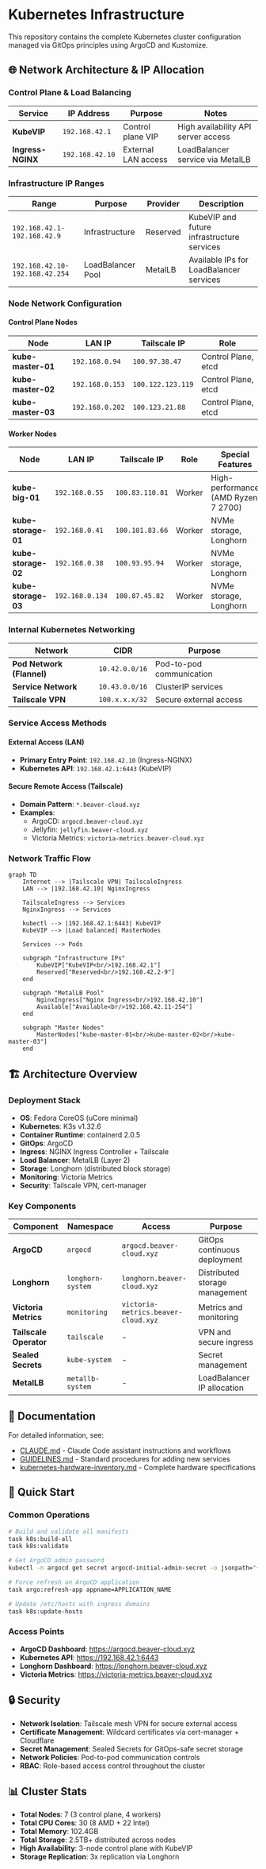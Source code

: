 # Kubernetes Infrastructure

This repository contains the complete Kubernetes cluster configuration managed via GitOps principles using ArgoCD and Kustomize.

## 🌐 Network Architecture & IP Allocation

### Control Plane & Load Balancing

| Service           | IP Address      | Purpose             | Notes                               |
| ----------------- | --------------- | ------------------- | ----------------------------------- |
| **KubeVIP**       | `192.168.42.1`  | Control plane VIP   | High availability API server access |
| **Ingress-NGINX** | `192.168.42.10` | External LAN access | LoadBalancer service via MetalLB    |

### Infrastructure IP Ranges

| Range                          | Purpose           | Provider | Description                                |
| ------------------------------ | ----------------- | -------- | ------------------------------------------ |
| `192.168.42.1-192.168.42.9`    | Infrastructure    | Reserved | KubeVIP and future infrastructure services |
| `192.168.42.10-192.168.42.254` | LoadBalancer Pool | MetalLB  | Available IPs for LoadBalancer services    |

### Node Network Configuration

#### Control Plane Nodes

| Node               | LAN IP          | Tailscale IP      | Role                |
| ------------------ | --------------- | ----------------- | ------------------- |
| **kube-master-01** | `192.168.0.94`  | `100.97.38.47`    | Control Plane, etcd |
| **kube-master-02** | `192.168.0.153` | `100.122.123.119` | Control Plane, etcd |
| **kube-master-03** | `192.168.0.202` | `100.123.21.88`   | Control Plane, etcd |

#### Worker Nodes

| Node                | LAN IP          | Tailscale IP    | Role   | Special Features                    |
| ------------------- | --------------- | --------------- | ------ | ----------------------------------- |
| **kube-big-01**     | `192.168.0.55`  | `100.83.110.81` | Worker | High-performance (AMD Ryzen 7 2700) |
| **kube-storage-01** | `192.168.0.41`  | `100.101.83.66` | Worker | NVMe storage, Longhorn              |
| **kube-storage-02** | `192.168.0.38`  | `100.93.95.94`  | Worker | NVMe storage, Longhorn              |
| **kube-storage-03** | `192.168.0.134` | `100.87.45.82`  | Worker | NVMe storage, Longhorn              |

### Internal Kubernetes Networking

| Network                   | CIDR           | Purpose                  |
| ------------------------- | -------------- | ------------------------ |
| **Pod Network (Flannel)** | `10.42.0.0/16` | Pod-to-pod communication |
| **Service Network**       | `10.43.0.0/16` | ClusterIP services       |
| **Tailscale VPN**         | `100.x.x.x/32` | Secure external access   |

### Service Access Methods

#### External Access (LAN)

- **Primary Entry Point**: `192.168.42.10` (Ingress-NGINX)
- **Kubernetes API**: `192.168.42.1:6443` (KubeVIP)

#### Secure Remote Access (Tailscale)

- **Domain Pattern**: `*.beaver-cloud.xyz`
- **Examples**:
  - ArgoCD: `argocd.beaver-cloud.xyz`
  - Jellyfin: `jellyfin.beaver-cloud.xyz`
  - Victoria Metrics: `victoria-metrics.beaver-cloud.xyz`

### Network Traffic Flow

```mermaid
graph TD
    Internet --> |Tailscale VPN| TailscaleIngress
    LAN --> |192.168.42.10| NginxIngress

    TailscaleIngress --> Services
    NginxIngress --> Services

    kubectl --> |192.168.42.1:6443| KubeVIP
    KubeVIP --> |Load balanced| MasterNodes

    Services --> Pods

    subgraph "Infrastructure IPs"
        KubeVIP["KubeVIP<br/>192.168.42.1"]
        Reserved["Reserved<br/>192.168.42.2-9"]
    end

    subgraph "MetalLB Pool"
        NginxIngress["Nginx Ingress<br/>192.168.42.10"]
        Available["Available<br/>192.168.42.11-254"]
    end

    subgraph "Master Nodes"
        MasterNodes["kube-master-01<br/>kube-master-02<br/>kube-master-03"]
    end
```

## 🏗️ Architecture Overview

### Deployment Stack

- **OS**: Fedora CoreOS (uCore minimal)
- **Kubernetes**: K3s v1.32.6
- **Container Runtime**: containerd 2.0.5
- **GitOps**: ArgoCD
- **Ingress**: NGINX Ingress Controller + Tailscale
- **Load Balancer**: MetalLB (Layer 2)
- **Storage**: Longhorn (distributed block storage)
- **Monitoring**: Victoria Metrics
- **Security**: Tailscale VPN, cert-manager

### Key Components

| Component              | Namespace         | Access                              | Purpose                        |
| ---------------------- | ----------------- | ----------------------------------- | ------------------------------ |
| **ArgoCD**             | `argocd`          | `argocd.beaver-cloud.xyz`           | GitOps continuous deployment   |
| **Longhorn**           | `longhorn-system` | `longhorn.beaver-cloud.xyz`         | Distributed storage management |
| **Victoria Metrics**   | `monitoring`      | `victoria-metrics.beaver-cloud.xyz` | Metrics and monitoring         |
| **Tailscale Operator** | `tailscale`       | -                                   | VPN and secure ingress         |
| **Sealed Secrets**     | `kube-system`     | -                                   | Secret management              |
| **MetalLB**            | `metallb-system`  | -                                   | LoadBalancer IP allocation     |

## 📖 Documentation

For detailed information, see:

- [CLAUDE.md](./CLAUDE.md) - Claude Code assistant instructions and workflows
- [GUIDELINES.md](./GUIDELINES.md) - Standard procedures for adding new services
- [kubernetes-hardware-inventory.md](./kubernetes-hardware-inventory.md) - Complete hardware specifications

## 🚀 Quick Start

### Common Operations

```bash
# Build and validate all manifests
task k8s:build-all
task k8s:validate

# Get ArgoCD admin password
kubectl -n argocd get secret argocd-initial-admin-secret -o jsonpath="{.data.password}" | base64 -d

# Force refresh an ArgoCD application
task argo:refresh-app appname=APPLICATION_NAME

# Update /etc/hosts with ingress domains
task k8s:update-hosts
```

### Access Points

- **ArgoCD Dashboard**: https://argocd.beaver-cloud.xyz
- **Kubernetes API**: https://192.168.42.1:6443
- **Longhorn Dashboard**: https://longhorn.beaver-cloud.xyz
- **Victoria Metrics**: https://victoria-metrics.beaver-cloud.xyz

## 🔒 Security

- **Network Isolation**: Tailscale mesh VPN for secure external access
- **Certificate Management**: Wildcard certificates via cert-manager + Cloudflare
- **Secret Management**: Sealed Secrets for GitOps-safe secret storage
- **Network Policies**: Pod-to-pod communication controls
- **RBAC**: Role-based access control throughout the cluster

## 📊 Cluster Stats

- **Total Nodes**: 7 (3 control plane, 4 workers)
- **Total CPU Cores**: 30 (8 AMD + 22 Intel)
- **Total Memory**: 102.4GB
- **Total Storage**: 2.5TB+ distributed across nodes
- **High Availability**: 3-node control plane with KubeVIP
- **Storage Replication**: 3x replication via Longhorn
